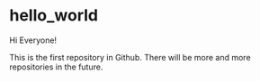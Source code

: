 # hello_world

Hi Everyone!

This is the first repository in Github.
There will be more and more repositories in the future.
